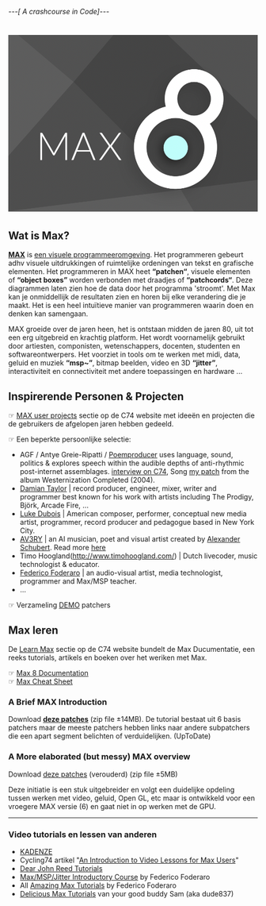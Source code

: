 *---[ A crashcourse in Code]---*

# ![MAX](images/max/c74-max8_v3.png)
## Wat is Max?
**[MAX](https://cycling74.com/products/max)** is [een visuele programmeeromgeving](https://en.wikipedia.org/wiki/Visual_programming_language). Het programmeren gebeurt adhv visuele uitdrukkingen of ruimtelijke ordeningen van tekst en grafische elementen. Het programmeren in MAX heet **“patchen“**, visuele elementen of **“object boxes”** worden verbonden met draadjes of **“patchcords“**. Deze diagrammen laten zien hoe de data door het programma 'stroomt'. Met Max kan je onmiddellijk de resultaten zien en horen bij elke verandering die je maakt. Het is een heel intuïtieve manier van programmeren waarin doen en denken kan samengaan.

MAX groeide over de jaren heen, het is ontstaan midden de jaren 80, uit tot een erg uitgebreid en krachtig platform. Het wordt voornamelijk gebruikt door artiesten, componisten, wetenschappers, docenten, studenten en softwareontwerpers. Het voorziet in tools om te werken met midi, data, geluid en muziek **“msp~”**, bitmap beelden, video en 3D **“jitter”**, interactiviteit en connectiviteit met andere toepassingen en hardware ...

## Inspirerende Personen & Projecten
☞ [MAX user projects](https://cycling74.com/projects) sectie op de C74 website met ideeën en projecten die de gebruikers de afgelopen jaren hebben gedeeld.

☞ Een beperkte persoonlijke selectie:  
* AGF / Antye Greie-Ripatti / [Poemproducer](http://www.poemproducer.com/) uses language, sound, politics & explores speech within the audible depths of anti-rhythmic post-internet assemblages. [interview on C74](https://cycling74.com/forums/an-interview-with-antye-greie-ripatti-agf/), Song [my patch](https://www.youtube.com/watch?v=7o5pPcqcS_k) from the album Westernization Completed (2004).
* [Damian Taylor](https://www.damiantaylor.com/) | record producer, engineer, mixer, writer and programmer best known for his work with artists including The Prodigy, Björk, Arcade Fire, ...
* [Luke Dubois](https://lukedubois.com/) | American composer, performer, conceptual new media artist, programmer, record producer and pedagogue based in New York City.
* [AV3RY](http://www.av3ry.net/) | an AI musician, poet and visual artist created by [Alexander Schubert](http://www.alexanderschubert.net). Read more [here](https://cycling74.com/projects/av3ry)
* Timo Hoogland(http://www.timohoogland.com/) | Dutch livecoder, music technologist & educator.
* [Federico Foderaro](https://www.federicofoderaro.com/patches.html) | an audio-visual artist, media technologist, programmer and Max/MSP teacher.
* ...

☞ Verzameling [DEMO](downloads/max/Demos.zip) patchers


## Max leren
De [Learn Max](https://cycling74.com/learn) sectie op de C74 website bundelt de Max Ducumentatie, een reeks tutorials, artikels en boeken over het weriken met Max.    

☞ [Max 8 Documentation](https://docs.cycling74.com/MAX8)    
☞ [Max Cheat Sheet](downloads/max/MAX_cheatsheet_v2.pdf)    

### A Brief MAX Introduction
Download **[deze patches](downloads/max/A_brief_introduction.zip)** (zip file ±14MB). De tutorial bestaat uit 6 basis patchers maar de meeste patchers hebben links naar andere subpatchers die een apart segment belichten of verduidelijken. (UpToDate)

### A More elaborated (but messy) MAX overview
Download [deze patches](downloads/max/A_More_Elaborated_Overview.zip) (verouderd) (zip file ±5MB)

Deze initiatie is een stuk uitgebreider en volgt een duidelijke opdeling tussen werken met video, geluid, Open GL, etc maar is ontwikkeld voor een vroegere MAX versie (6) en gaat niet in op werken met de GPU.
<hr>

### Video tutorials en lessen van anderen
* [KADENZE](https://www.kadenze.com/courses/programming-MAX-structuring-interactive-software-for-digital-arts-i/info)
* Cycling74 artikel "[An Introduction to Video Lessons for Max Users](https://cycling74.com/articles/an-introduction-to-free-video-lessons-for-max-msp-users)"
* [Dear John Reed Tutorials](https://www.youtube.com/channel/UCcj4IblMypOlKPYU7aRsQRg)
* [Max/MSP/Jitter Introductory Course](https://www.youtube.com/playlist?list=PLRc5WfOZXC4nRlW4GOXO-0LZDsoG82ZVv) by Federico Foderaro
* All [Amazing Max Tutorials](https://www.youtube.com/playlist?list=PLRc5WfOZXC4ktigvYCDhek0475hizrnM5) by Federico Foderaro
* [Delicious Max Tutorials](https://www.youtube.com/playlist?list=PLD45EDA6F67827497) van your good buddy Sam (aka dude837)
